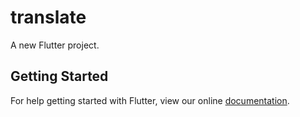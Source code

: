 # translate

A new Flutter project.

## Getting Started

For help getting started with Flutter, view our online
[documentation](https://flutter.io/).
